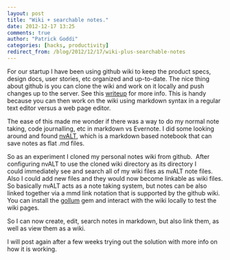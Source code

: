```yaml
---
layout: post
title: "Wiki + searchable notes."
date: 2012-12-17 13:25
comments: true
author: "Patrick Goddi"
categories: [hacks, productivity]
redirect_from: /blog/2012/12/17/wiki-plus-searchable-notes
---
```

For our startup I have been using github wiki to keep the product specs, design docs, user stories, etc organized and up-to-date. The nice thing about github is you can clone the wiki and work on it locally and push changes up to the server. See this <a href="https://github.com/wicketstuff/core/wiki/Editing-Wiki-Locally" title="writeup" target="_blank">writeup</a> for more info. This is handy because you can then work on the wiki using markdown syntax in a regular text editor versus a web page editor.

The ease of this made me wonder if there was a way to do my normal note taking, code journalling, etc in markdown vs Evernote. I did some looking around and found <a href="http://brettterpstra.com/project/nvalt/" title="nvAlt" target="_blank">nvALT</a>, which is a markdown based notebook that can save notes as flat .md files.

So as an experiment I cloned my personal notes wiki from github.  After configuring nvALT to use the cloned wiki directory as its directory I could immediately see and search all of my wiki files as nvALT note files. Also I could add new files and they would now become linkable as wiki files. So basically nvALT acts as a note taking system, but notes can be also linked together via a mmd link notation that is supported by the github wiki. You can install the <a href="https://github.com/github/gollum" title="Gollum">gollum</a> gem and interact with the wiki locally to test the wiki pages.

So I can now create, edit, search notes in markdown, but also link them, as well as view them as a wiki.

I will post again after a few weeks trying out the solution with more info on how it is working. 